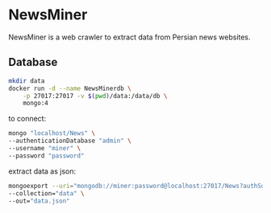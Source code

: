 # NewsMiner

NewsMiner is a web crawler to extract data from Persian news websites.

## Database

```bash
mkdir data
docker run -d --name NewsMinerdb \
    -p 27017:27017 -v $(pwd)/data:/data/db \
    mongo:4
```

to connect:

```bash
mongo "localhost/News" \
--authenticationDatabase "admin" \
--username "miner" \
--password "password"
```

extract data as json:

```bash
mongoexport --uri="mongodb://miner:password@localhost:27017/News?authSource=admin" \
--collection="data" \
--out="data.json"
```
